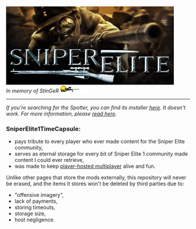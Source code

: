 ![SEheader.jpg](https://github.com/creatorpanda/SniperElite1TimeCapsule/blob/main/pictures/SEheader.jpg)\
*In memory of StinGeR* ![snipersmiley](https://github.com/creatorpanda/SniperElite1TimeCapsule/blob/main/pictures/snipersmiley.gif)

---

*If you're searching for the Spotter, you can find its installer [here](https://github.com/creatorpanda/SniperElite1TimeCapsule/tree/main/Installers). It doesn't work. For more information, please [read here](https://github.com/creatorpanda/OverlordForSniperElite1)*.

### SniperElite1TimeCapsule:
- pays tribute to every player who ever made content for the Sniper Elite community,
- serves as eternal storage for every bit of Sniper Elite 1 community made content I could ever retrieve,
- was made to keep [player-hosted multiplayer](https://www.gameranger.com/about/) alive and fun.

Unlike other pages that store the mods externally, this repository will never be erased, and the items it stores won't be deleted by third parties due to:
- "offensive imagery",
- lack of payments,
- storing timeouts,
- storage size,
- host negligence.



<!---
Mods, Scopes and other visuals, Tutorials, Scripts, Manuals and everything that exists or existed online for Sniper Elite 1 (PC)
--->
